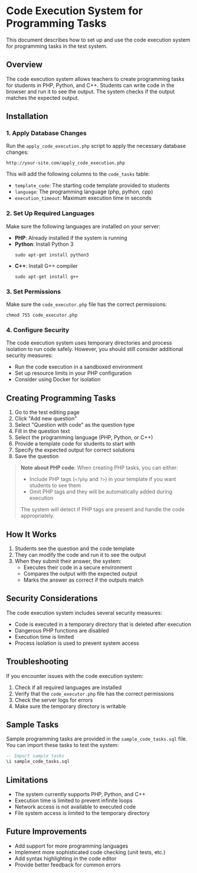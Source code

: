 # Code Execution System for Programming Tasks

This document describes how to set up and use the code execution system for programming tasks in the test system.

## Overview

The code execution system allows teachers to create programming tasks for students in PHP, Python, and C++. Students can write code in the browser and run it to see the output. The system checks if the output matches the expected output.

## Installation

### 1. Apply Database Changes

Run the `apply_code_execution.php` script to apply the necessary database changes:

```
http://your-site.com/apply_code_execution.php
```

This will add the following columns to the `code_tasks` table:
- `template_code`: The starting code template provided to students
- `language`: The programming language (php, python, cpp)
- `execution_timeout`: Maximum execution time in seconds

### 2. Set Up Required Languages

Make sure the following languages are installed on your server:

- **PHP**: Already installed if the system is running
- **Python**: Install Python 3
  ```
  sudo apt-get install python3
  ```
- **C++**: Install G++ compiler
  ```
  sudo apt-get install g++
  ```

### 3. Set Permissions

Make sure the `code_executor.php` file has the correct permissions:

```
chmod 755 code_executor.php
```

### 4. Configure Security

The code execution system uses temporary directories and process isolation to run code safely. However, you should still consider additional security measures:

- Run the code execution in a sandboxed environment
- Set up resource limits in your PHP configuration
- Consider using Docker for isolation

## Creating Programming Tasks

1. Go to the test editing page
2. Click "Add new question"
3. Select "Question with code" as the question type
4. Fill in the question text
5. Select the programming language (PHP, Python, or C++)
6. Provide a template code for students to start with
7. Specify the expected output for correct solutions
8. Save the question

> **Note about PHP code**: When creating PHP tasks, you can either:
> - Include PHP tags (`<?php` and `?>`) in your template if you want students to see them
> - Omit PHP tags and they will be automatically added during execution
> 
> The system will detect if PHP tags are present and handle the code appropriately.

## How It Works

1. Students see the question and the code template
2. They can modify the code and run it to see the output
3. When they submit their answer, the system:
   - Executes their code in a secure environment
   - Compares the output with the expected output
   - Marks the answer as correct if the outputs match

## Security Considerations

The code execution system includes several security measures:

- Code is executed in a temporary directory that is deleted after execution
- Dangerous PHP functions are disabled
- Execution time is limited
- Process isolation is used to prevent system access

## Troubleshooting

If you encounter issues with the code execution system:

1. Check if all required languages are installed
2. Verify that the `code_executor.php` file has the correct permissions
3. Check the server logs for errors
4. Make sure the temporary directory is writable

## Sample Tasks

Sample programming tasks are provided in the `sample_code_tasks.sql` file. You can import these tasks to test the system:

```sql
-- Import sample tasks
\i sample_code_tasks.sql
```

## Limitations

- The system currently supports PHP, Python, and C++
- Execution time is limited to prevent infinite loops
- Network access is not available to executed code
- File system access is limited to the temporary directory

## Future Improvements

- Add support for more programming languages
- Implement more sophisticated code checking (unit tests, etc.)
- Add syntax highlighting in the code editor
- Provide better feedback for common errors 